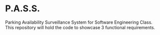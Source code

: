# P.A.S.S.
Parking Availability Surveillance System for Software Engineering Class. This repository will hold the code to showcase 3 functional requirements.
